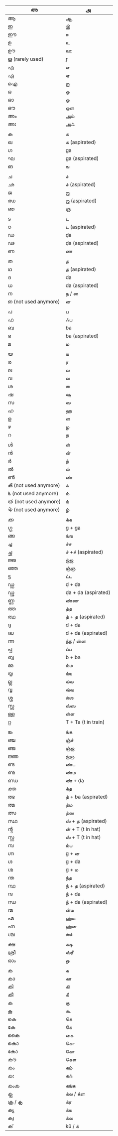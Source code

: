 
|അ|அ|
|---|---|
|ആ|ஆ|
|ഇ|இ|
|ഈ|ஈ|
|ഉ|உ|
|ഊ|ஊ|
|ഋ (rarely used)|r̥|
|എ|எ|
|ഏ|ஏ|
|ഐ|ஐ|
|ഒ|ஒ|
|ഓ|ஓ|
|ഔ|ஒள|
|അം|அம்|
|അഃ|அஃ|
|||
|ക|க|
|ഖ|க (aspirated)|
|ഗ|ga|
|ഘ|ga (aspirated)|
|ങ|ங|
|||
|ച|ச்|
|ഛ|ச் (aspirated)|
|ജ|ஜ|
|ഝ|ஜ (aspirated)|
|ഞ|ஞ|
|||
|ട|ட|
|ഠ|ட (aspirated)|
|ഡ|ḍa|
|ഢ|ḍa (aspirated)|
|ണ|ண|
|||
|ത|த|
|ഥ|த (aspirated)|
|ദ|da|
|ധ|da (aspirated)|
|ന|ந / ன|
|ഩ (not used anymore)|ன|
|||
|പ|ப|
|ഫ|ஃப|
|ബ|ba|
|ഭ|ba (aspirated)|
|മ|ம|
|||
|യ|ய|
|ര|ர|
|ല|ல|
|വ|வ|
|ശ|ஶ|
|ഷ|ஷ|
|സ|ஸ|
|ഹ|ஹ|
|ള|ள|
|ഴ|ழ|
|റ|ற|
|||
|ൾ|ள்|
|ൻ|ன்|
|ർ|ற்|
|ൽ|ல்|
|ൺ|ண்|
|ൿ (not used anymore)|க்|
|ൔ (not used anymore)|ம்|
|ൕ (not used anymore)|ய்|
|ൖ (not used anymore)|ழ்|
|||
|ക്ക|க்க|
|ഗ്ഗ|g + ga|
|ങ്ങ|ங்ங|
|ച്ച|ச்ச|
|ച്ഛ|ச் +ச் (aspirated)|
|ജ്ജ|ஜ்ஜ|
|ഞ്ഞ|ஞ்ஞ|
|ട്ട|ட்ட|
|ഡ്ഡ|ḍ + ḍa|
|ഡ്ഢ|ḍa + ḍa (aspirated)|
|ണ്ണ|ண்ண|
|ത്ത|த்த|
|ത്ഥ|த் + த (aspirated)|
|ദ്ദ|d + da|
|ദ്ധ|d + da (aspirated)|
|ന്ന|ந்ந / ன்ன|
|പ്പ|ப்ப|
|ബ്ബ|b + ba|
|മ്മ|ம்ம|
|യ്യ|ய்ய|
|ല്ല|ல்ல|
|വ്വ|வ்வ|
|ശ്ശ|ஶ்ஶ|
|സ്സ|ஸ்ஸ|
|ള്ള|ள்ள|
|റ്റ|T + Ta (t in train)|
|||
|ങ്ക|ங்க|
|ഞ്ച|ஞ்ச்|
|ഞ്ജ|ஞ்ஜ|
|ജ്ഞ|ஜ்ஞ|
|ണ്ട|ண்ட|
|ണ്മ|ண்ம|
|ണ്ഡ|ண் + ḍa|
|ക്ത|க்த|
|ത്ഭ|த் + ba (aspirated)|
|ത്മ|த்ம|
|ത്സ|த்ஸ|
|സ്ഥ|ஸ் + த (aspirated)|
|ൻ്റ|ன் + T (t in hat)|
|സ്റ്റ|ஸ் + T (t in hat)|
|മ്പ|ம்ப|
|ഗ്ന|g + ன|
|ഗ്ദ|g + da|
|ഗ്മ|g + ம|
|ന്ത|ந்த|
|ന്ഥ|ந் + த (aspirated)|
|ന്ദ|ந் + da|
|ന്ധ|ந் + da (aspirated)|
|ന്മ|ன்ம|
|ഹ്മ|ஹ்ம|
|ഹ്ന|ஹ்ன|
|ശ്ച|ஶ்ச்|
|||
|ക്ഷ|க்ஷ|
|ശ്രീ|ஸ்ரீ|
|ഓം|ௐ|
|||
|ക|க|
|കാ|கா|
|കി|கி|
|കീ|கீ|
|കു|கு|
|കൂ|கூ|
|കെ|கெ|
|കേ|கே|
|കൈ|கை|
|കൊ|கொ|
|കോ|கோ|
|കൗ|கௌ|
|കം|கம்|
|കഃ|கஃ|
|||
|കംക|கங்க|
|ക്ല|க்ல / க்ள|
|ക്ര / കൃ|க்ர|
|ക്യ|க்ய|
|ക്വ|க்வ|
|ക്|kŭ / க்|